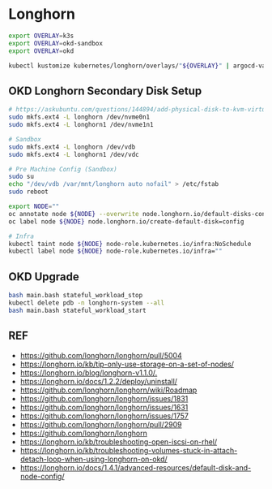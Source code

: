 # Longhorn

```bash
export OVERLAY=k3s
export OVERLAY=okd-sandbox
export OVERLAY=okd

kubectl kustomize kubernetes/longhorn/overlays/"${OVERLAY}" | argocd-vault-plugin generate - | kubectl apply -f -
```

## OKD Longhorn Secondary Disk Setup

```bash
# https://askubuntu.com/questions/144894/add-physical-disk-to-kvm-virtual-machine
sudo mkfs.ext4 -L longhorn /dev/nvme0n1
sudo mkfs.ext4 -L longhorn1 /dev/nvme1n1

# Sandbox
sudo mkfs.ext4 -L longhorn /dev/vdb
sudo mkfs.ext4 -L longhorn1 /dev/vdc

# Pre Machine Config (Sandbox)
sudo su
echo "/dev/vdb /var/mnt/longhorn auto nofail" > /etc/fstab
sudo reboot

export NODE=""
oc annotate node ${NODE} --overwrite node.longhorn.io/default-disks-config='[{"path":"/var/mnt/longhorn","allowScheduling":true}]'
oc label node ${NODE} node.longhorn.io/create-default-disk=config

# Infra
kubectl taint node ${NODE} node-role.kubernetes.io/infra:NoSchedule
kubectl label node ${NODE} node-role.kubernetes.io/infra=""

```

## OKD Upgrade

```bash
bash main.bash stateful_workload_stop
kubectl delete pdb -n longhorn-system --all
bash main.bash stateful_workload_start
```

## REF

- <https://github.com/longhorn/longhorn/pull/5004>
- <https://longhorn.io/kb/tip-only-use-storage-on-a-set-of-nodes/>
- <https://longhorn.io/blog/longhorn-v1.1.0/.>
- <https://longhorn.io/docs/1.2.2/deploy/uninstall/>
- <https://github.com/longhorn/longhorn/wiki/Roadmap>
- <https://github.com/longhorn/longhorn/issues/1831>
- <https://github.com/longhorn/longhorn/issues/1631>
- <https://github.com/longhorn/longhorn/issues/1757>
- <https://github.com/longhorn/longhorn/pull/2909>
- <https://github.com/longhorn/longhorn>
- <https://longhorn.io/kb/troubleshooting-open-iscsi-on-rhel/>
- <https://longhorn.io/kb/troubleshooting-volumes-stuck-in-attach-detach-loop-when-using-longhorn-on-okd/>
- <https://longhorn.io/docs/1.4.1/advanced-resources/default-disk-and-node-config/>
